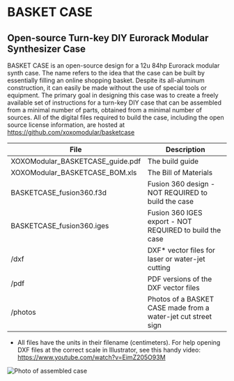 # BASKET CASE
## Open-source Turn-key DIY Eurorack Modular Synthesizer Case

BASKET CASE is an open-source design for a 12u 84hp Eurorack modular synth case. The name refers to the idea that the case can be built by essentially filling an online shopping basket. Despite its all-aluminum construction, it can easily be made without the use of special tools or equipment. The primary goal in designing this case was to create a freely available set of instructions for a turn-key DIY case that can be assembled from a minimal number of parts, obtained from a minimal number of sources. All of the digital files required to build the case, including the open source license information, are hosted at https://github.com/xoxomodular/basketcase

File | Description
------------ | -------------
XOXOModular_BASKETCASE_guide.pdf | The build guide
XOXOModular_BASKETCASE_BOM.xls | The Bill of Materials
BASKETCASE_fusion360.f3d | Fusion 360 design - NOT REQUIRED to build the case
BASKETCASE_fusion360.iges | Fusion 360 IGES export - NOT REQUIRED to build the case
/dxf | DXF* vector files for laser or water-jet cutting
/pdf | PDF versions of the DXF vector files
/photos | Photos of a BASKET CASE made from a water-jet cut street sign

* All files have the units in their filename (centimeters). For help opening DXF files at the correct scale in Illustrator, see this handy video: https://www.youtube.com/watch?v=EimZ205O93M


![Photo of assembled case](/photos/BASKETCASE_crosswalk_angle2.jpg)
